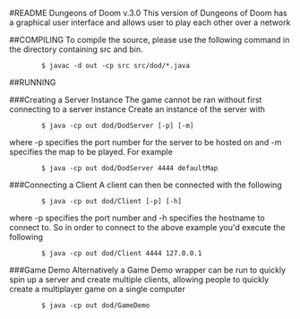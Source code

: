 #README
Dungeons of Doom v.3.0
This version of Dungeons of Doom has a graphical user interface and allows user to play each other
over a network

##COMPILING
To compile the source, please use the following command in the directory containing src and bin.

			$ javac -d out -cp src src/dod/*.java

##RUNNING

###Creating a Server Instance
The game cannot be ran without first connecting to a server instance
Create an instance of the server with

			$ java -cp out dod/DodServer [-p] [-m]

where -p specifies the port number for the server to be hosted on and -m specifies
the map to be played. For example

			$ java -cp out dod/DodServer 4444 defaultMap

###Connecting a Client
A client can then be connected with the following

			$ java -cp out dod/Client [-p] [-h]

where -p specifies the port number and -h specifies the hostname to connect to. So
in order to connect to the above example you'd execute the following

			$ java -cp out dod/Client 4444 127.0.0.1

###Game Demo
Alternatively a Game Demo wrapper can be run to quickly spin up a server and create
multiple clients, allowing people to quickly create a multiplayer game on a single computer

			$ java -cp out dod/GameDemo